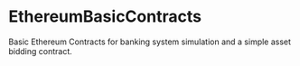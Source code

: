 # EthereumBasicContracts

Basic Ethereum Contracts for banking system simulation and a simple asset bidding contract. 
